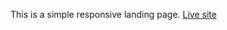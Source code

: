 This is a simple responsive landing page.
[Live site](https://mamamun009.github.io/Simple-Responsive-Landing-Page/)
